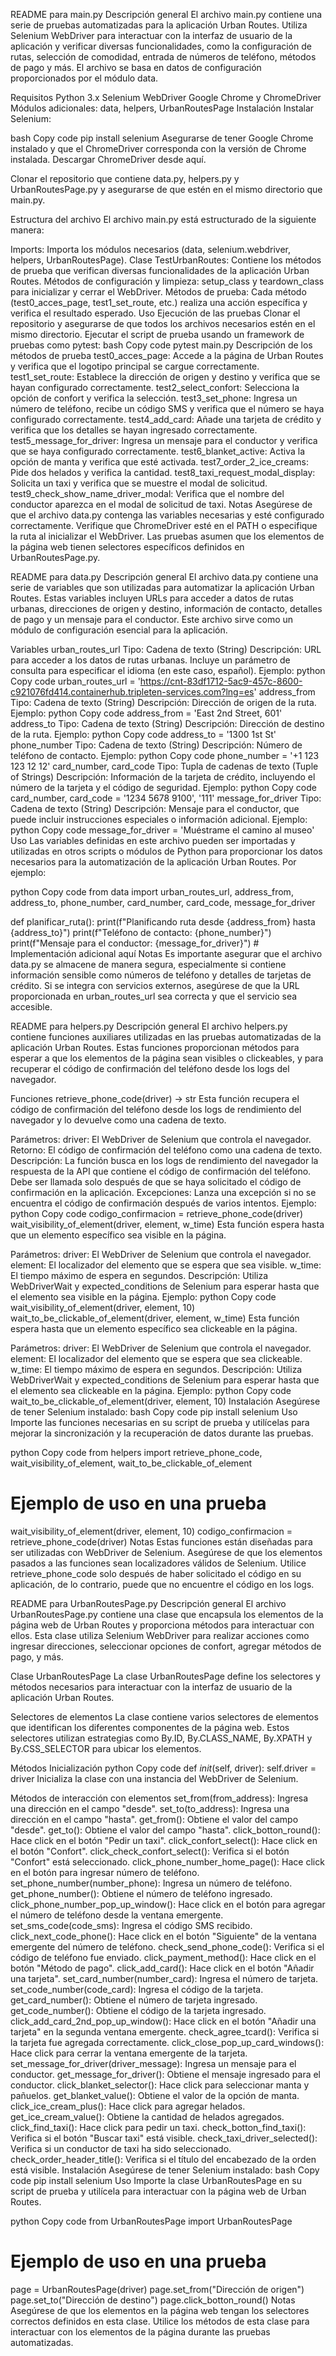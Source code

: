 README para main.py
Descripción general
El archivo main.py contiene una serie de pruebas automatizadas para la aplicación Urban Routes. Utiliza Selenium WebDriver para interactuar con la interfaz de usuario de la aplicación y verificar diversas funcionalidades, como la configuración de rutas, selección de comodidad, entrada de números de teléfono, métodos de pago y más. El archivo se basa en datos de configuración proporcionados por el módulo data.

Requisitos
Python 3.x
Selenium WebDriver
Google Chrome y ChromeDriver
Módulos adicionales: data, helpers, UrbanRoutesPage
Instalación
Instalar Selenium:

bash
Copy code
pip install selenium
Asegurarse de tener Google Chrome instalado y que el ChromeDriver corresponda con la versión de Chrome instalada. Descargar ChromeDriver desde aquí.

Clonar el repositorio que contiene data.py, helpers.py y UrbanRoutesPage.py y asegurarse de que estén en el mismo directorio que main.py.

Estructura del archivo
El archivo main.py está estructurado de la siguiente manera:

Imports: Importa los módulos necesarios (data, selenium.webdriver, helpers, UrbanRoutesPage).
Clase TestUrbanRoutes: Contiene los métodos de prueba que verifican diversas funcionalidades de la aplicación Urban Routes.
Métodos de configuración y limpieza: setup_class y teardown_class para inicializar y cerrar el WebDriver.
Métodos de prueba: Cada método (test0_acces_page, test1_set_route, etc.) realiza una acción específica y verifica el resultado esperado.
Uso
Ejecución de las pruebas
Clonar el repositorio y asegurarse de que todos los archivos necesarios estén en el mismo directorio.
Ejecutar el script de prueba usando un framework de pruebas como pytest:
bash
Copy code
pytest main.py
Descripción de los métodos de prueba
test0_acces_page: Accede a la página de Urban Routes y verifica que el logotipo principal se cargue correctamente.
test1_set_route: Establece la dirección de origen y destino y verifica que se hayan configurado correctamente.
test2_select_confort: Selecciona la opción de confort y verifica la selección.
test3_set_phone: Ingresa un número de teléfono, recibe un código SMS y verifica que el número se haya configurado correctamente.
test4_add_card: Añade una tarjeta de crédito y verifica que los detalles se hayan ingresado correctamente.
test5_message_for_driver: Ingresa un mensaje para el conductor y verifica que se haya configurado correctamente.
test6_blanket_active: Activa la opción de manta y verifica que esté activada.
test7_order_2_ice_creams: Pide dos helados y verifica la cantidad.
test8_taxi_request_modal_display: Solicita un taxi y verifica que se muestre el modal de solicitud.
test9_check_show_name_driver_modal: Verifica que el nombre del conductor aparezca en el modal de solicitud de taxi.
Notas
Asegúrese de que el archivo data.py contenga las variables necesarias y esté configurado correctamente.
Verifique que ChromeDriver esté en el PATH o especifique la ruta al inicializar el WebDriver.
Las pruebas asumen que los elementos de la página web tienen selectores específicos definidos en UrbanRoutesPage.py.



README para data.py
Descripción general
El archivo data.py contiene una serie de variables que son utilizadas para automatizar la aplicación Urban Routes. Estas variables incluyen URLs para acceder a datos de rutas urbanas, direcciones de origen y destino, información de contacto, detalles de pago y un mensaje para el conductor. Este archivo sirve como un módulo de configuración esencial para la aplicación.

Variables
urban_routes_url
Tipo: Cadena de texto (String)
Descripción: URL para acceder a los datos de rutas urbanas. Incluye un parámetro de consulta para especificar el idioma (en este caso, español).
Ejemplo:
python
Copy code
urban_routes_url = 'https://cnt-83df1712-5ac9-457c-8600-c921076fd414.containerhub.tripleten-services.com?lng=es'
address_from
Tipo: Cadena de texto (String)
Descripción: Dirección de origen de la ruta.
Ejemplo:
python
Copy code
address_from = 'East 2nd Street, 601'
address_to
Tipo: Cadena de texto (String)
Descripción: Dirección de destino de la ruta.
Ejemplo:
python
Copy code
address_to = '1300 1st St'
phone_number
Tipo: Cadena de texto (String)
Descripción: Número de teléfono de contacto.
Ejemplo:
python
Copy code
phone_number = '+1 123 123 12 12'
card_number, card_code
Tipo: Tupla de cadenas de texto (Tuple of Strings)
Descripción: Información de la tarjeta de crédito, incluyendo el número de la tarjeta y el código de seguridad.
Ejemplo:
python
Copy code
card_number, card_code = '1234 5678 9100', '111'
message_for_driver
Tipo: Cadena de texto (String)
Descripción: Mensaje para el conductor, que puede incluir instrucciones especiales o información adicional.
Ejemplo:
python
Copy code
message_for_driver = 'Muéstrame el camino al museo'
Uso
Las variables definidas en este archivo pueden ser importadas y utilizadas en otros scripts o módulos de Python para proporcionar los datos necesarios para la automatización de la aplicación Urban Routes. Por ejemplo:

python
Copy code
from data import urban_routes_url, address_from, address_to, phone_number, card_number, card_code, message_for_driver

def planificar_ruta():
    print(f"Planificando ruta desde {address_from} hasta {address_to}")
    print(f"Teléfono de contacto: {phone_number}")
    print(f"Mensaje para el conductor: {message_for_driver}")
    # Implementación adicional aquí
Notas
Es importante asegurar que el archivo data.py se almacene de manera segura, especialmente si contiene información sensible como números de teléfono y detalles de tarjetas de crédito.
Si se integra con servicios externos, asegúrese de que la URL proporcionada en urban_routes_url sea correcta y que el servicio sea accesible.



README para helpers.py
Descripción general
El archivo helpers.py contiene funciones auxiliares utilizadas en las pruebas automatizadas de la aplicación Urban Routes. Estas funciones proporcionan métodos para esperar a que los elementos de la página sean visibles o clickeables, y para recuperar el código de confirmación del teléfono desde los logs del navegador.

Funciones
retrieve_phone_code(driver) -> str
Esta función recupera el código de confirmación del teléfono desde los logs de rendimiento del navegador y lo devuelve como una cadena de texto.

Parámetros:
driver: El WebDriver de Selenium que controla el navegador.
Retorno:
El código de confirmación del teléfono como una cadena de texto.
Descripción:
La función busca en los logs de rendimiento del navegador la respuesta de la API que contiene el código de confirmación del teléfono. Debe ser llamada solo después de que se haya solicitado el código de confirmación en la aplicación.
Excepciones:
Lanza una excepción si no se encuentra el código de confirmación después de varios intentos.
Ejemplo:
python
Copy code
codigo_confirmacion = retrieve_phone_code(driver)
wait_visibility_of_element(driver, element, w_time)
Esta función espera hasta que un elemento específico sea visible en la página.

Parámetros:
driver: El WebDriver de Selenium que controla el navegador.
element: El localizador del elemento que se espera que sea visible.
w_time: El tiempo máximo de espera en segundos.
Descripción:
Utiliza WebDriverWait y expected_conditions de Selenium para esperar hasta que el elemento sea visible en la página.
Ejemplo:
python
Copy code
wait_visibility_of_element(driver, element, 10)
wait_to_be_clickable_of_element(driver, element, w_time)
Esta función espera hasta que un elemento específico sea clickeable en la página.

Parámetros:
driver: El WebDriver de Selenium que controla el navegador.
element: El localizador del elemento que se espera que sea clickeable.
w_time: El tiempo máximo de espera en segundos.
Descripción:
Utiliza WebDriverWait y expected_conditions de Selenium para esperar hasta que el elemento sea clickeable en la página.
Ejemplo:
python
Copy code
wait_to_be_clickable_of_element(driver, element, 10)
Instalación
Asegúrese de tener Selenium instalado:
bash
Copy code
pip install selenium
Uso
Importe las funciones necesarias en su script de prueba y utilícelas para mejorar la sincronización y la recuperación de datos durante las pruebas.

python
Copy code
from helpers import retrieve_phone_code, wait_visibility_of_element, wait_to_be_clickable_of_element

# Ejemplo de uso en una prueba
wait_visibility_of_element(driver, element, 10)
codigo_confirmacion = retrieve_phone_code(driver)
Notas
Estas funciones están diseñadas para ser utilizadas con WebDriver de Selenium.
Asegúrese de que los elementos pasados a las funciones sean localizadores válidos de Selenium.
Utilice retrieve_phone_code solo después de haber solicitado el código en su aplicación, de lo contrario, puede que no encuentre el código en los logs.



README para UrbanRoutesPage.py
Descripción general
El archivo UrbanRoutesPage.py contiene una clase que encapsula los elementos de la página web de Urban Routes y proporciona métodos para interactuar con ellos. Esta clase utiliza Selenium WebDriver para realizar acciones como ingresar direcciones, seleccionar opciones de confort, agregar métodos de pago, y más.

Clase UrbanRoutesPage
La clase UrbanRoutesPage define los selectores y métodos necesarios para interactuar con la interfaz de usuario de la aplicación Urban Routes.

Selectores de elementos
La clase contiene varios selectores de elementos que identifican los diferentes componentes de la página web. Estos selectores utilizan estrategias como By.ID, By.CLASS_NAME, By.XPATH y By.CSS_SELECTOR para ubicar los elementos.

Métodos
Inicialización
python
Copy code
def _init_(self, driver):
    self.driver = driver
Inicializa la clase con una instancia del WebDriver de Selenium.

Métodos de interacción con elementos
set_from(from_address): Ingresa una dirección en el campo "desde".
set_to(to_address): Ingresa una dirección en el campo "hasta".
get_from(): Obtiene el valor del campo "desde".
get_to(): Obtiene el valor del campo "hasta".
click_botton_round(): Hace click en el botón "Pedir un taxi".
click_confort_select(): Hace click en el botón "Confort".
click_check_confort_select(): Verifica si el botón "Confort" está seleccionado.
click_phone_number_home_page(): Hace click en el botón para ingresar número de teléfono.
set_phone_number(number_phone): Ingresa un número de teléfono.
get_phone_number(): Obtiene el número de teléfono ingresado.
click_phone_number_pop_up_window(): Hace click en el botón para agregar el número de teléfono desde la ventana emergente.
set_sms_code(code_sms): Ingresa el código SMS recibido.
click_next_code_phone(): Hace click en el botón "Siguiente" de la ventana emergente del número de teléfono.
check_send_phone_code(): Verifica si el código de teléfono fue enviado.
click_payment_method(): Hace click en el botón "Método de pago".
click_add_card(): Hace click en el botón "Añadir una tarjeta".
set_card_number(number_card): Ingresa el número de tarjeta.
set_code_number(code_card): Ingresa el código de la tarjeta.
get_card_number(): Obtiene el número de tarjeta ingresado.
get_code_number(): Obtiene el código de la tarjeta ingresado.
click_add_card_2nd_pop_up_window(): Hace click en el botón "Añadir una tarjeta" en la segunda ventana emergente.
check_agree_tcard(): Verifica si la tarjeta fue agregada correctamente.
click_close_pop_up_card_windows(): Hace click para cerrar la ventana emergente de la tarjeta.
set_message_for_driver(driver_message): Ingresa un mensaje para el conductor.
get_message_for_driver(): Obtiene el mensaje ingresado para el conductor.
click_blanket_selector(): Hace click para seleccionar manta y pañuelos.
get_blanket_value(): Obtiene el valor de la opción de manta.
click_ice_cream_plus(): Hace click para agregar helados.
get_ice_cream_value(): Obtiene la cantidad de helados agregados.
click_find_taxi(): Hace click para pedir un taxi.
check_botton_find_taxi(): Verifica si el botón "Buscar taxi" está visible.
check_taxi_driver_selected(): Verifica si un conductor de taxi ha sido seleccionado.
check_order_header_title(): Verifica si el título del encabezado de la orden está visible.
Instalación
Asegúrese de tener Selenium instalado:
bash
Copy code
pip install selenium
Uso
Importe la clase UrbanRoutesPage en su script de prueba y utilícela para interactuar con la página web de Urban Routes.

python
Copy code
from UrbanRoutesPage import UrbanRoutesPage

# Ejemplo de uso en una prueba
page = UrbanRoutesPage(driver)
page.set_from("Dirección de origen")
page.set_to("Dirección de destino")
page.click_botton_round()
Notas
Asegúrese de que los elementos en la página web tengan los selectores correctos definidos en esta clase.
Utilice los métodos de esta clase para interactuar con los elementos de la página durante las pruebas automatizadas.

